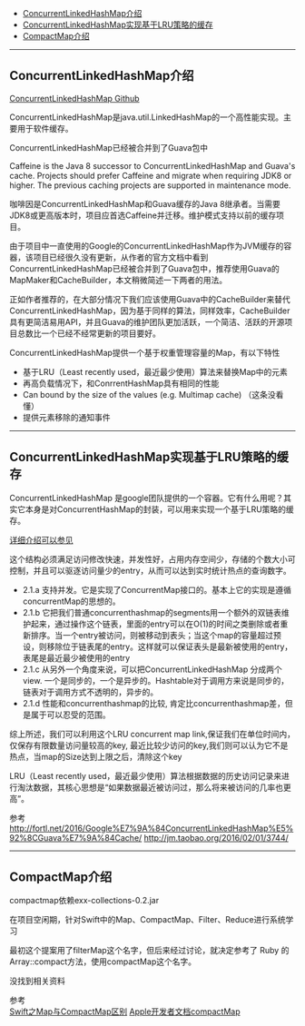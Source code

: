 - [ConcurrentLinkedHashMap介绍](#ConcurrentLinkedHashMap介绍)
- [ConcurrentLinkedHashMap实现基于LRU策略的缓存](#ConcurrentLinkedHashMap实现基于LRU策略的缓存)
- [CompactMap介绍](#CompactMap介绍)



---------------------------------------------------------------------------------------------------------------------

## ConcurrentLinkedHashMap介绍

[ConcurrentLinkedHashMap Github](https://github.com/ben-manes/concurrentlinkedhashmap)

ConcurrentLinkedHashMap是java.util.LinkedHashMap的一个高性能实现。主要用于软件缓存。

ConcurrentLinkedHashMap已经被合并到了Guava包中

Caffeine is the Java 8 successor to ConcurrentLinkedHashMap and Guava's cache. Projects should prefer Caffeine and migrate when requiring JDK8 or higher. The previous caching projects are supported in maintenance mode.

咖啡因是ConcurrentLinkedHashMap和Guava缓存的Java 8继承者。当需要JDK8或更高版本时，项目应首选Caffeine并迁移。维护模式支持以前的缓存项目。

由于项目中一直使用的Google的ConcurrentLinkedHashMap作为JVM缓存的容器，该项目已经很久没有更新，从作者的官方文档中看到ConcurrentLinkedHashMap已经被合并到了Guava包中，推荐使用Guava的MapMaker和CacheBuilder，本文稍微简述一下两者的用法。

正如作者推荐的，在大部分情况下我们应该使用Guava中的CacheBuilder来替代ConcurrentLinkedHashMap，因为基于同样的算法，同样效率，CacheBuilder具有更简洁易用API，并且Guava的维护团队更加活跃，一个简洁、活跃的开源项目总数比一个已经不经常更新的项目要好。


ConcurrentLinkedHashMap提供一个基于权重管理容量的Map，有以下特性
- 基于LRU（Least recently used，最近最少使用）算法来替换Map中的元素
- 再高负载情况下，和ConrrentHashMap具有相同的性能
- Can bound by the size of the values (e.g. Multimap cache) （这条没看懂）
- 提供元素移除的通知事件



---------------------------------------------------------------------------------------------------------------------

## ConcurrentLinkedHashMap实现基于LRU策略的缓存

ConcurrentLinkedHashMap 是google团队提供的一个容器。它有什么用呢？其实它本身是对ConcurrentHashMap的封装，可以用来实现一个基于LRU策略的缓存。

[详细介绍可以参见](http://code.google.com/p/concurrentlinkedhashmap)


这个结构必须满足访问修改快速，并发性好，占用内存空间少，存储的个数大小可控制，并且可以驱逐访问量少的entry，从而可以达到实时统计热点的查询数字。
- 2.1.a 支持并发。它是实现了ConcurrentMap接口的。基本上它的实现是遵循concurrentMap的思想的。
- 2.1.b 它把我们普通concurrenthashmap的segments用一个额外的双链表维护起来，通过操作这个链表，里面的entry可以在O(1)的时间之类删除或者重新排序。当一个entry被访问，则被移动到表头；当这个map的容量超过预设，则移除位于链表尾的entry。这样就可以保证表头是最新被使用的entry，表尾是最近最少被使用的entry
- 2.1.c 从另外一个角度来说，可以把ConcurrentLinkedHashMap 分成两个view. 一个是同步的，一个是异步的。Hashtable对于调用方来说是同步的，链表对于调用方式不透明的，异步的。
- 2.1.d 性能和concurrenthashmap的比较, 肯定比concurrenthashmap差，但是属于可以忍受的范围。

综上所述，我们可以利用这个LRU concurrent map link,保证我们在单位时间内，仅保存有限数量访问量较高的key, 最近比较少访问的key,我们则可以认为它不是热点，当map的Size达到上限之后，清除这个key


LRU（Least recently used，最近最少使用）算法根据数据的历史访问记录来进行淘汰数据，其核心思想是“如果数据最近被访问过，那么将来被访问的几率也更高”。



参考
http://fortl.net/2016/Google%E7%9A%84ConcurrentLinkedHashMap%E5%92%8CGuava%E7%9A%84Cache/
http://jm.taobao.org/2016/02/01/3744/


---------------------------------------------------------------------------------------------------------------------
## CompactMap介绍

compactmap依赖exx-collections-0.2.jar

在项目空闲期，针对Swift中的Map、CompactMap、Filter、Reduce进行系统学习

最初这个提案用了filterMap这个名字，但后来经过讨论，就决定参考了 Ruby 的Array::compact方法，使用compactMap这个名字。

没找到相关资料


参考  
[Swift之Map与CompactMap区别](https://www.jianshu.com/p/07b59f4f0071)
[Apple开发者文档compactMap](https://developer.apple.com/documentation/swift/sequence/2950916-compactmap)


